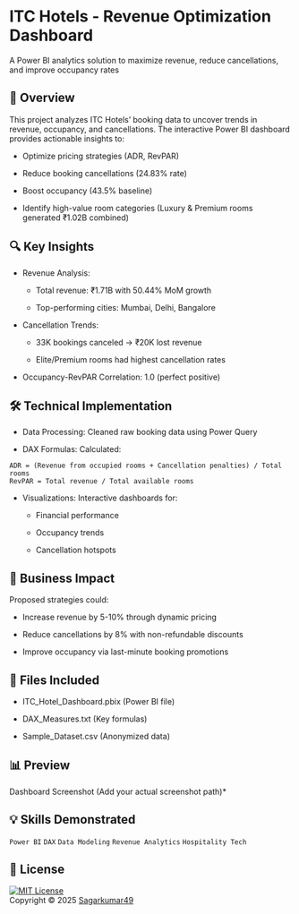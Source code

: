 # ITC Hotels - Revenue Optimization Dashboard

A Power BI analytics solution to maximize revenue, reduce cancellations, and improve occupancy rates

## 📌 Overview

This project analyzes ITC Hotels’ booking data to uncover trends in revenue, occupancy, and cancellations. The interactive Power BI dashboard provides actionable insights to:

- Optimize pricing strategies (ADR, RevPAR)

- Reduce booking cancellations (24.83% rate)

- Boost occupancy (43.5% baseline)

- Identify high-value room categories (Luxury & Premium rooms generated ₹1.02B combined)

## 🔍 Key Insights

- Revenue Analysis:

  - Total revenue: ₹1.71B with 50.44% MoM growth

  - Top-performing cities: Mumbai, Delhi, Bangalore

- Cancellation Trends:

  - 33K bookings canceled → ₹20K lost revenue

  - Elite/Premium rooms had highest cancellation rates

- Occupancy-RevPAR Correlation: 1.0 (perfect positive)

## 🛠️ Technical Implementation

- Data Processing: Cleaned raw booking data using Power Query

- DAX Formulas: Calculated:

```dax
ADR = (Revenue from occupied rooms + Cancellation penalties) / Total rooms  
RevPAR = Total revenue / Total available rooms
```  
- Visualizations: Interactive dashboards for:

  - Financial performance

  - Occupancy trends

  - Cancellation hotspots

## 🚀 Business Impact

Proposed strategies could:

- Increase revenue by 5-10% through dynamic pricing

- Reduce cancellations by 8% with non-refundable discounts

- Improve occupancy via last-minute booking promotions

## 📂 Files Included

- ITC_Hotel_Dashboard.pbix (Power BI file)

- DAX_Measures.txt (Key formulas)

- Sample_Dataset.csv (Anonymized data)

## 📊 Preview

Dashboard Screenshot (Add your actual screenshot path)*

## 💡 Skills Demonstrated

`Power BI` `DAX` `Data Modeling` `Revenue Analytics` `Hospitality Tech`

## 📜 License 
[![MIT License](https://img.shields.io/badge/License-MIT-green.svg)](./LICENSE)  
Copyright © 2025 [Sagarkumar49](https://github.com/Sagarkumar49)
